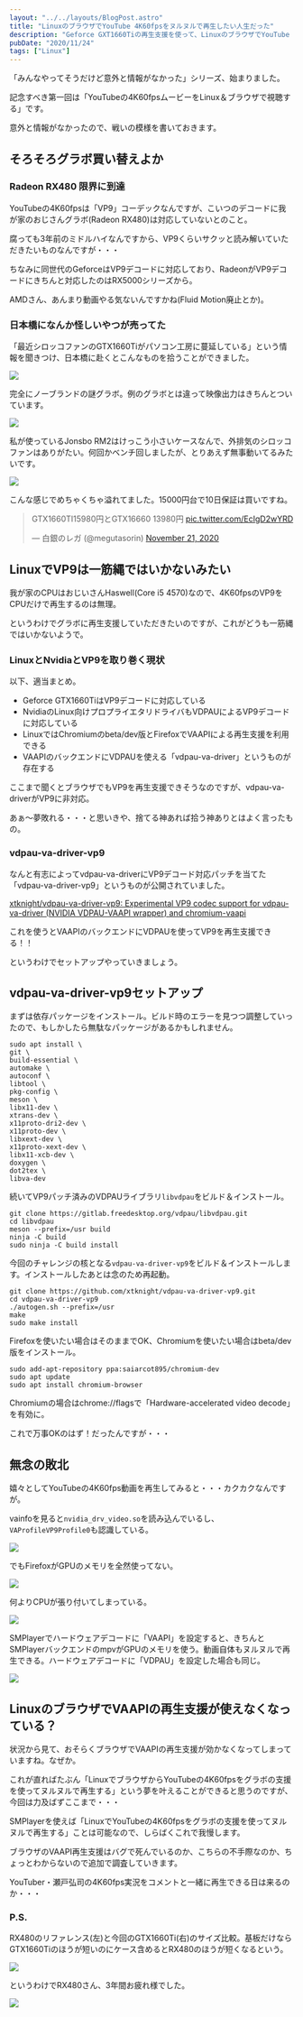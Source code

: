 ```yaml
---
layout: "../../layouts/BlogPost.astro"
title: "LinuxのブラウザでYouTube 4K60fpsをヌルヌルで再生したい人生だった"
description: "Geforce GXT1660Tiの再生支援を使って、LinuxのブラウザでYouTube 4K60fpsの再生にトライしています。"
pubDate: "2020/11/24"
tags: ["Linux"]
---
```


「みんなやってそうだけど意外と情報がなかった」シリーズ、始まりました。

記念すべき第一回は「YouTubeの4K60fpsムービーをLinux＆ブラウザで視聴する」です。

意外と情報がなかったので、戦いの模様を書いておきます。

## そろそろグラボ買い替えよか

### Radeon RX480 限界に到達

YouTubeの4K60fpsは「VP9」コーデックなんですが、こいつのデコードに我が家のおじさんグラボ(Radeon RX480)は対応していないとのこと。

腐っても3年前のミドルハイなんですから、VP9くらいサクッと読み解いていただきたいものなんですが・・・

ちなみに同世代のGeforceはVP9デコードに対応しており、RadeonがVP9デコードにきちんと対応したのはRX5000シリーズから。

AMDさん、あんまり動画やる気ないんですかね(Fluid Motion廃止とか)。

### 日本橋になんか怪しいやつが売ってた

「最近シロッコファンのGTX1660Tiがパソコン工房に蔓延している」という情報を聞きつけ、日本橋に赴くとこんなものを拾うことができました。

![](/20201124-linux-youtube-4k60/image01.jpg)

完全にノーブランドの謎グラボ。例のグラボとは違って映像出力はきちんとついています。

![](/20201124-linux-youtube-4k60/image02.jpg)

私が使っているJonsbo RM2はけっこう小さいケースなんで、外排気のシロッコファンはありがたい。何回かベンチ回しましたが、とりあえず無事動いてるみたいです。

![](/20201124-linux-youtube-4k60/image03.jpg)

こんな感じでめちゃくちゃ溢れてました。15000円台で10日保証は買いですね。

<blockquote class="twitter-tweet"><p lang="ja" dir="ltr">GTX1660TI15980円とGTX16660 13980円 <a href="https://t.co/EcIgD2wYRD">pic.twitter.com/EcIgD2wYRD</a></p>&mdash; 白銀のレガ (@megutasorin) <a href="https://twitter.com/megutasorin/status/1330010172828176384?ref_src=twsrc%5Etfw">November 21, 2020</a></blockquote> <script async src="https://platform.twitter.com/widgets.js" charset="utf-8"></script>

## LinuxでVP9は一筋縄ではいかないみたい

我が家のCPUはおじいさんHaswell(Core i5 4570)なので、4K60fpsのVP9をCPUだけで再生するのは無理。

というわけでグラボに再生支援していただきたいのですが、これがどうも一筋縄ではいかないようで。

### LinuxとNvidiaとVP9を取り巻く現状

以下、適当まとめ。

- Geforce GTX1660TiはVP9デコードに対応している
- NvidiaのLinux向けプロプライエタリドライバもVDPAUによるVP9デコードに対応している
- LinuxではChromiumのbeta/dev版とFirefoxでVAAPIによる再生支援を利用できる
- VAAPIのバックエンドにVDPAUを使える「vdpau-va-driver」というものが存在する

ここまで聞くとブラウザでもVP9を再生支援できそうなのですが、vdpau-va-driverがVP9に非対応。

あぁ〜夢敗れる・・・と思いきや、捨てる神あれば拾う神ありとはよく言ったもの。

### vdpau-va-driver-vp9

なんと有志によってvdpau-va-driverにVP9デコード対応パッチを当てた「vdpau-va-driver-vp9」というものが公開されていました。

[xtknight/vdpau-va-driver-vp9: Experimental VP9 codec support for vdpau-va-driver (NVIDIA VDPAU-VAAPI wrapper) and chromium-vaapi](https://github.com/xtknight/vdpau-va-driver-vp9)

これを使うとVAAPIのバックエンドにVDPAUを使ってVP9を再生支援できる！！

というわけでセットアップやっていきましょう。

## vdpau-va-driver-vp9セットアップ

まずは依存パッケージをインストール。ビルド時のエラーを見つつ調整していったので、もしかしたら無駄なパッケージがあるかもしれません。

```shell
sudo apt install \
git \
build-essential \
automake \
autoconf \
libtool \
pkg-config \
meson \
libx11-dev \
xtrans-dev \
x11proto-dri2-dev \
x11proto-dev \
libxext-dev \
x11proto-xext-dev \
libx11-xcb-dev \
doxygen \
dot2tex \
libva-dev
```

続いてVP9パッチ済みのVDPAUライブラリ`libvdpau`をビルド＆インストール。

```shell
git clone https://gitlab.freedesktop.org/vdpau/libvdpau.git
cd libvdpau
meson --prefix=/usr build
ninja -C build
sudo ninja -C build install
```

今回のチャレンジの核となる`vdpau-va-driver-vp9`をビルド＆インストールします。インストールしたあとは念のため再起動。

```shell
git clone https://github.com/xtknight/vdpau-va-driver-vp9.git
cd vdpau-va-driver-vp9
./autogen.sh --prefix=/usr
make
sudo make install
```

Firefoxを使いたい場合はそのままでOK、Chromiumを使いたい場合はbeta/dev版をインストール。

```shell
sudo add-apt-repository ppa:saiarcot895/chromium-dev
sudo apt update
sudo apt install chromium-browser
```

Chromiumの場合はchrome://flagsで「Hardware-accelerated video decode」を有効に。

これで万事OKのはず！だったんですが・・・

## 無念の敗北

嬉々としてYouTubeの4K60fps動画を再生してみると・・・カクカクなんですが。

vainfoを見ると`nvidia_drv_video.so`を読み込んでいるし、`VAProfileVP9Profile0`も認識している。

![](/20201124-linux-youtube-4k60/image04.png)

でもFirefoxがGPUのメモリを全然使ってない。

![](/20201124-linux-youtube-4k60/image05.png)

何よりCPUが張り付いてしまっている。

![](/20201124-linux-youtube-4k60/image06.png)

SMPlayerでハードウェアデコードに「VAAPI」を設定すると、きちんとSMPlayerバックエンドのmpvがGPUのメモリを使う。動画自体もヌルヌルで再生できる。ハードウェアデコードに「VDPAU」を設定した場合も同じ。

![](/20201124-linux-youtube-4k60/image07.png)

## LinuxのブラウザでVAAPIの再生支援が使えなくなっている？

状況から見て、おそらくブラウザでVAAPIの再生支援が効かなくなってしまっていますね。なぜか。

これが直ればたぶん「LinuxでブラウザからYouTubeの4K60fpsをグラボの支援を使ってヌルヌルで再生する」という夢を叶えることができると思うのですが、今回は力及ばずここまで・・・

SMPlayerを使えば「LinuxでYouTubeの4K60fpsをグラボの支援を使ってヌルヌルで再生する」ことは可能なので、しらばくこれで我慢します。

ブラウザのVAAPI再生支援はバグで死んでいるのか、こちらの不手際なのか、ちょっとわからないので追加で調査していきます。

YouTuber・瀬戸弘司の4K60fps実況をコメントと一緒に再生できる日は来るのか・・・

### P.S.

RX480のリファレンス(左)と今回のGTX1660Ti(右)のサイズ比較。基板だけならGTX1660Tiのほうが短いのにケース含めるとRX480のほうが短くなるという。

![](/20201124-linux-youtube-4k60/image08.jpg)

というわけでRX480さん、3年間お疲れ様でした。

![](/20201124-linux-youtube-4k60/image09.jpg)